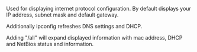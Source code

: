 Used for displaying internet protocol configuration.
By default displays your IP address, subnet mask and default gateway.

Additionally ipconfig refreshes DNS settings and DHCP.

Adding "/all" will expand displayed information with mac address, DHCP and NetBios status and information.
